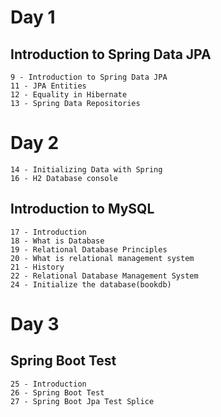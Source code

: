 # Day 1
## Introduction to Spring Data JPA
	9 - Introduction to Spring Data JPA
	11 - JPA Entities
	12 - Equality in Hibernate
	13 - Spring Data Repositories
	
# Day 2
	14 - Initializing Data with Spring
	16 - H2 Database console
## Introduction to MySQL
	17 - Introduction
	18 - What is Database
	19 - Relational Database Principles
	20 - What is relational management system
	21 - History
	22 - Relational Database Management System
	24 - Initialize the database(bookdb)
# Day 3
## Spring Boot Test
	25 - Introduction
	26 - Spring Boot Test
	27 - Spring Boot Jpa Test Splice
	